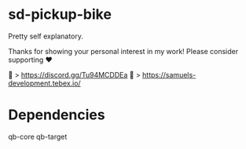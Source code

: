 # sd-pickup-bike

Pretty self explanatory.


Thanks for showing your personal interest in my work! 
Please consider supporting ❤

🔗 > https://discord.gg/Tu94MCDDEa
🔗 > https://samuels-development.tebex.io/

# Dependencies

qb-core
qb-target 
